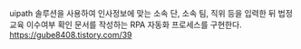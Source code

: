 uipath 솔루션을 사용하여 인사정보에 맞는 소속 단, 소속 팀, 직위 등을 입력한 뒤 법정교육 이수여부 확인 문서를 작성하는 RPA 자동화 프로세스를 구현한다.
https://gube8408.tistory.com/39

